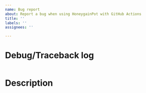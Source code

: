 ```yaml
---
name: Bug report
about: Report a bug when using HoneygainPot with GitHub Actions
title: ''
labels: ''
assignees: ''

---
```


# Debug/Traceback log

 <!-- Refer to https://github.com/gorouflex/HoneygainPot/blob/main/Debug.md if you don't know how to get it. -->

```

```

# Description
